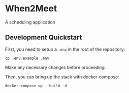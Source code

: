 # When2Meet

A scheduling application

## Development Quickstart

First, you need to setup a `.env` in the root of the repository:

`cp .env.example .env`

Make any necessary changes before proceeding.

Then, you can bring up the stack with docker-compose:

```shell
docker-compose up --build -d
```
